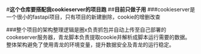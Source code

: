 #**这个仓库要搭配我cookieserver的项目跑**
##**目前只做子用**
###cookieserver是一个很小的fastapi项目，只有项目的新建删除，cookie的增删改查

###整个项目的架构整理逻辑是圈x负责抓包并自动上传至自己部署的cookeserver服务器，青龙脚本负责提取cookie并解析成脚本运行需要的数据。整体架构避免了使用青龙的环境变量，提升数据安全及青龙的运行稳定。